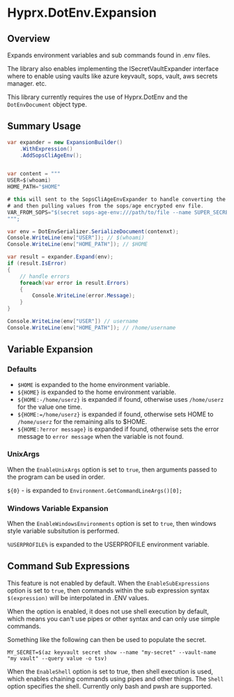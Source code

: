 # Hyprx.DotEnv.Expansion

## Overview

Expands environment variables and sub commands found in .env files.

The library also enables implementing the ISecretVaultExpander interface where
to enable using vaults like azure keyvault, sops, vault, aws secrets manager. etc.

This library currently requires the use of Hyprx.DotEnv and the `DotEnvDocument`
object type.

## Summary Usage

```csharp
var expander = new ExpansionBuilder()
    .WithExpression()
    .AddSopsCliAgeEnv();


var content = """
USER=$(whoami)
HOME_PATH="$HOME"

# this will sent to the SopsCliAgeEnvExpander to handle converting the command
# and then pulling values from the sops/age encrypted env file.
VAR_FROM_SOPS="$(secret sops-age-env:///path/to/file --name SUPER_SECRET)"
""";

var env = DotEnvSerializer.SerializeDocument(contenxt);
Console.WriteLine(env["USER"]); // $(whoami)
Console.WriteLine(env["HOME_PATH"]); // $HOME

var result = expander.Expand(env);
if (result.IsError)
{
    // handle errors
    foreach(var error in result.Errors)
    {
        Console.WriteLine(error.Message);
    }
}

Console.WriteLine(env["USER"]) // username
Console.WriteLine(env["HOME_PATH"]); // /home/username

```

## Variable Expansion

### Defaults

- `$HOME` is expanded to the home environment variable.
- `${HOME}` is expanded to the home environment variable.
- `${HOME:-/home/userz}` is expanded if found, otherwise uses `/home/userz` for the value one time.
- `${HOME:=/home/userz}` is expanded if found, otherwise sets HOME to `/home/userz` for the remaining alls to $HOME.
- `${HOME:?error message}` is expanded if found, otherwise sets the
  error message to `error message` when the variable is not found.

### UnixArgs

When the `EnableUnixArgs` option is set to `true`, then arguments passed to the program can be used
in order.

`${0}` - is expanded to `Environment.GetCommandLineArgs()[0];`

### Windows Variable Expansion

When the `EnableWindowsEnvironments` option is set to `true`, then windows style variable subsitution
is performed.

`%USERPROFILE%` is expanded to the USERPROFILE environment variable.

## Command Sub Expressions

This feature is not enabled by default.  When the `EnableSubExpressions` option is set to `true`, then
commands within the sub expression syntax `$(expression)` will be interpolated in .ENV values.

When the option is enabled, it does not use shell execution by default, which means you can't
use pipes or other syntax and can only use simple commands.

Something like the following can then be used to populate the secret.

```dotenv
MY_SECRET=$(az keyvault secret show --name "my-secret" --vault-name "my vault" --query value -o tsv)
```

When the `EnableShell` option is set to true, then shell execution is used, which enables
chaining commands using pipes and other things.   The `Shell` option specifies the shell.
Currently only bash and pwsh are supported.
